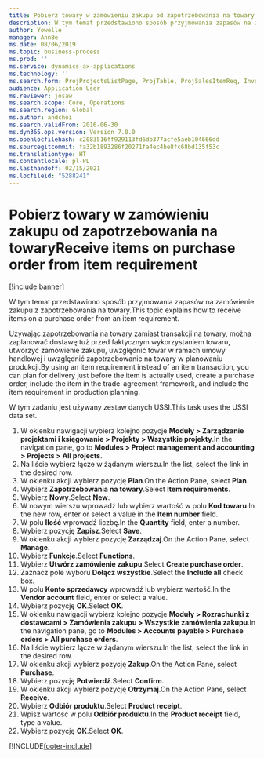 ```yaml
---
title: Pobierz towary w zamówieniu zakupu od zapotrzebowania na towary
description: W tym temat przedstawiono sposób przyjmowania zapasów na zamówienie zakupu z zapotrzebowania na towary.
author: Yowelle
manager: AnnBe
ms.date: 08/06/2019
ms.topic: business-process
ms.prod: ''
ms.service: dynamics-ax-applications
ms.technology: ''
ms.search.form: ProjProjectsListPage, ProjTable, ProjSalesItemReq, InventItemIdLookupSimple, PurchCreateFromSalesOrder, VendAccountItemLookup, PurchTable, PurchEditLines
audience: Application User
ms.reviewer: josaw
ms.search.scope: Core, Operations
ms.search.region: Global
ms.author: andchoi
ms.search.validFrom: 2016-06-30
ms.dyn365.ops.version: Version 7.0.0
ms.openlocfilehash: c2083516ff929113fd6db377acfe5aeb104666dd
ms.sourcegitcommit: fa32b1893286f20271fa4ec4be8fc68bd135f53c
ms.translationtype: HT
ms.contentlocale: pl-PL
ms.lasthandoff: 02/15/2021
ms.locfileid: "5288241"
---
```

# <a name="receive-items-on-purchase-order-from-item-requirement"></a><span data-ttu-id="0fbd9-103">Pobierz towary w zamówieniu zakupu od zapotrzebowania na towary</span><span class="sxs-lookup"><span data-stu-id="0fbd9-103">Receive items on purchase order from item requirement</span></span>

[!include [banner](../../includes/banner.md)]

<span data-ttu-id="0fbd9-104">W tym temat przedstawiono sposób przyjmowania zapasów na zamówienie zakupu z zapotrzebowania na towary.</span><span class="sxs-lookup"><span data-stu-id="0fbd9-104">This topic explains how to receive items on a purchase order from an item requirement.</span></span>

<span data-ttu-id="0fbd9-105">Używając zapotrzebowania na towary zamiast transakcji na towary, można zaplanować dostawę tuż przed faktycznym wykorzystaniem towaru, utworzyć zamówienie zakupu, uwzględnić towar w ramach umowy handlowej i uwzględnić zapotrzebowanie na towary w planowaniu produkcji.</span><span class="sxs-lookup"><span data-stu-id="0fbd9-105">By using an item requirement instead of an item transaction, you can plan for delivery just before the item is actually used, create a purchase order, include the item in the trade-agreement framework, and include the item requirement in production planning.</span></span> 

<span data-ttu-id="0fbd9-106">W tym zadaniu jest używany zestaw danych USSI.</span><span class="sxs-lookup"><span data-stu-id="0fbd9-106">This task uses the USSI data set.</span></span>

1. <span data-ttu-id="0fbd9-107">W okienku nawigacji wybierz kolejno pozycje **Moduły > Zarządzanie projektami i księgowanie > Projekty > Wszystkie projekty**.</span><span class="sxs-lookup"><span data-stu-id="0fbd9-107">In the navigation pane, go to **Modules > Project management and accounting > Projects > All projects**.</span></span>
2. <span data-ttu-id="0fbd9-108">Na liście wybierz łącze w żądanym wierszu.</span><span class="sxs-lookup"><span data-stu-id="0fbd9-108">In the list, select the link in the desired row.</span></span>
3. <span data-ttu-id="0fbd9-109">W okienku akcji wybierz pozycję **Plan**.</span><span class="sxs-lookup"><span data-stu-id="0fbd9-109">On the Action Pane, select **Plan**.</span></span>
4. <span data-ttu-id="0fbd9-110">Wybierz **Zapotrzebowania na towary**.</span><span class="sxs-lookup"><span data-stu-id="0fbd9-110">Select **Item requirements**.</span></span>
5. <span data-ttu-id="0fbd9-111">Wybierz **Nowy**.</span><span class="sxs-lookup"><span data-stu-id="0fbd9-111">Select **New**.</span></span>
6. <span data-ttu-id="0fbd9-112">W nowym wierszu wprowadź lub wybierz wartość w polu **Kod towaru**.</span><span class="sxs-lookup"><span data-stu-id="0fbd9-112">In the new row, enter or select a value in the **Item number** field.</span></span>
7. <span data-ttu-id="0fbd9-113">W polu **Ilość** wprowadź liczbę.</span><span class="sxs-lookup"><span data-stu-id="0fbd9-113">In the **Quantity** field, enter a number.</span></span>
8. <span data-ttu-id="0fbd9-114">Wybierz pozycję **Zapisz**.</span><span class="sxs-lookup"><span data-stu-id="0fbd9-114">Select **Save**.</span></span>
9. <span data-ttu-id="0fbd9-115">W okienku akcji wybierz pozycję **Zarządzaj**.</span><span class="sxs-lookup"><span data-stu-id="0fbd9-115">On the Action Pane, select **Manage**.</span></span>
10. <span data-ttu-id="0fbd9-116">Wybierz **Funkcje**.</span><span class="sxs-lookup"><span data-stu-id="0fbd9-116">Select **Functions**.</span></span>
11. <span data-ttu-id="0fbd9-117">Wybierz **Utwórz zamówienie zakupu**.</span><span class="sxs-lookup"><span data-stu-id="0fbd9-117">Select **Create purchase order**.</span></span>
12. <span data-ttu-id="0fbd9-118">Zaznacz pole wyboru **Dołącz wszystkie**.</span><span class="sxs-lookup"><span data-stu-id="0fbd9-118">Select the **Include all** check box.</span></span>
13. <span data-ttu-id="0fbd9-119">W polu **Konto sprzedawcy** wprowadź lub wybierz wartość.</span><span class="sxs-lookup"><span data-stu-id="0fbd9-119">In the **Vendor account** field, enter or select a value.</span></span>
14. <span data-ttu-id="0fbd9-120">Wybierz pozycję **OK**.</span><span class="sxs-lookup"><span data-stu-id="0fbd9-120">Select **OK**.</span></span>
15. <span data-ttu-id="0fbd9-121">W okienku nawigacji wybierz kolejno pozycje **Moduły > Rozrachunki z dostawcami > Zamówienia zakupu > Wszystkie zamówienia zakupu**.</span><span class="sxs-lookup"><span data-stu-id="0fbd9-121">In the navigation pane, go to **Modules > Accounts payable > Purchase orders > All purchase orders**.</span></span>
16. <span data-ttu-id="0fbd9-122">Na liście wybierz łącze w żądanym wierszu.</span><span class="sxs-lookup"><span data-stu-id="0fbd9-122">In the list, select the link in the desired row.</span></span>
17. <span data-ttu-id="0fbd9-123">W okienku akcji wybierz pozycję **Zakup**.</span><span class="sxs-lookup"><span data-stu-id="0fbd9-123">On the Action Pane, select **Purchase**.</span></span>
18. <span data-ttu-id="0fbd9-124">Wybierz pozycję **Potwierdź**.</span><span class="sxs-lookup"><span data-stu-id="0fbd9-124">Select **Confirm**.</span></span>
19. <span data-ttu-id="0fbd9-125">W okienku akcji wybierz pozycję **Otrzymaj**.</span><span class="sxs-lookup"><span data-stu-id="0fbd9-125">On the Action Pane, select **Receive**.</span></span>
20. <span data-ttu-id="0fbd9-126">Wybierz **Odbiór produktu**.</span><span class="sxs-lookup"><span data-stu-id="0fbd9-126">Select **Product receipt**.</span></span>
21. <span data-ttu-id="0fbd9-127">Wpisz wartość w polu **Odbiór produktu**.</span><span class="sxs-lookup"><span data-stu-id="0fbd9-127">In the **Product receipt** field, type a value.</span></span>
22. <span data-ttu-id="0fbd9-128">Wybierz pozycję **OK**.</span><span class="sxs-lookup"><span data-stu-id="0fbd9-128">Select **OK**.</span></span>



[!INCLUDE[footer-include](../../includes/footer-banner.md)]